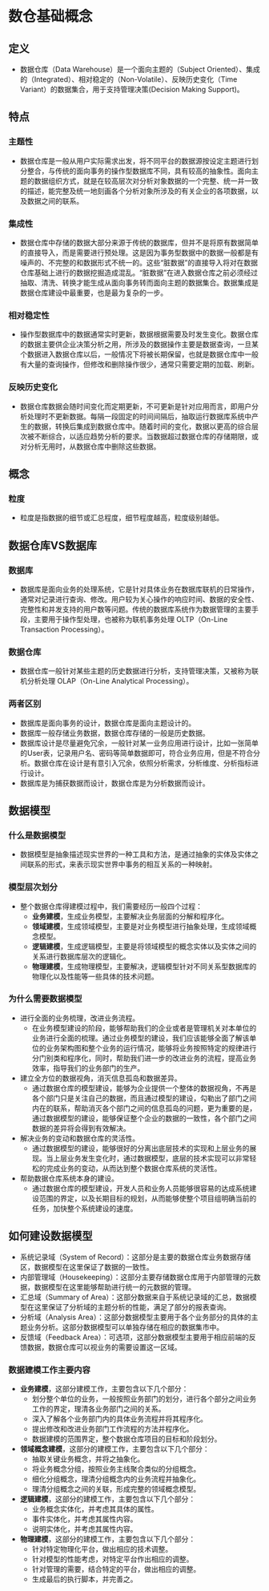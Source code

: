 # 数仓基础概念

## 定义

- 数据仓库（Data Warehouse）是一个面向主题的（Subject Oriented）、集成的（Integrated）、相对稳定的（Non-Volatile）、反映历史变化（Time Variant）的数据集合，用于支持管理决策(Decision Making Support)。

## 特点

### 主题性

- 数据仓库是一般从用户实际需求出发，将不同平台的数据源按设定主题进行划分整合，与传统的面向事务的操作型数据库不同，具有较高的抽象性。面向主题的数据组织方式，就是在较高层次对分析对象数据的一个完整、统一并一致的描述，能完整及统一地刻画各个分析对象所涉及的有关企业的各项数据，以及数据之间的联系。

### 集成性

- 数据仓库中存储的数据大部分来源于传统的数据库，但并不是将原有数据简单的直接导入，而是需要进行预处理。这是因为事务型数据中的数据一般都是有噪声的、不完整的和数据形式不统一的。这些“脏数据”的直接导入将对在数据仓库基础上进行的数据挖掘造成混乱。“脏数据”在进入数据仓库之前必须经过抽取、清洗、转换才能生成从面向事务转而面向主题的数据集合。数据集成是数据仓库建设中最重要，也是最为复杂的一步。

### 相对稳定性

- 操作型数据库中的数据通常实时更新，数据根据需要及时发生变化。数据仓库的数据主要供企业决策分析之用，所涉及的数据操作主要是数据查询，一旦某个数据进入数据仓库以后，一般情况下将被长期保留，也就是数据仓库中一般有大量的查询操作，但修改和删除操作很少，通常只需要定期的加载、刷新。

### 反映历史变化

- 数据仓库数据会随时间变化而定期更新，不可更新是针对应用而言，即用户分析处理时不更新数据。每隔一段固定的时间间隔后，抽取运行数据库系统中产生的数据，转换后集成到数据仓库中。随着时间的变化，数据以更高的综合层次被不断综合，以适应趋势分析的要求。当数据超过数据仓库的存储期限，或对分析无用时，从数据仓库中删除这些数据。

## 概念

### 粒度

- 粒度是指数据的细节或汇总程度，细节程度越高，粒度级别越低。

## 数据仓库VS数据库

### 数据库

- 数据库是面向业务的处理系统，它是针对具体业务在数据库联机的日常操作，通常对记录进行查询、修改。用户较为关心操作的响应时间、数据的安全性、完整性和并发支持的用户数等问题。传统的数据库系统作为数据管理的主要手段，主要用于操作型处理，也被称为联机事务处理 OLTP（On-Line Transaction Processing）。

### 数据仓库

- 数据仓库一般针对某些主题的历史数据进行分析，支持管理决策，又被称为联机分析处理 OLAP（On-Line Analytical Processing）。

### 两者区别

- 数据库是面向事务的设计，数据仓库是面向主题设计的。
- 数据库一般存储业务数据，数据仓库存储的一般是历史数据。
- 数据库设计是尽量避免冗余，一般针对某一业务应用进行设计，比如一张简单的User表，记录用户名、密码等简单数据即可，符合业务应用，但是不符合分析。数据仓库在设计是有意引入冗余，依照分析需求，分析维度、分析指标进行设计。
- 数据库是为捕获数据而设计，数据仓库是为分析数据而设计。

## 数据模型

### 什么是数据模型

- 数据模型是抽象描述现实世界的一种工具和方法，是通过抽象的实体及实体之间联系的形式，来表示现实世界中事务的相互关系的一种映射。

### 模型层次划分

- 整个数据仓库得建模过程中，我们需要经历一般四个过程：
  - **业务建模**，生成业务模型，主要解决业务层面的分解和程序化。
  - **领域建模**，生成领域模型，主要是对业务模型进行抽象处理，生成领域概念模型。
  - **逻辑建模**，生成逻辑模型，主要是将领域模型的概念实体以及实体之间的关系进行数据库层次的逻辑化。
  - **物理建模**，生成物理模型，主要解决，逻辑模型针对不同关系型数据库的物理化以及性能等一些具体的技术问题。

### 为什么需要数据模型

- 进行全面的业务梳理，改进业务流程。
  - 在业务模型建设的阶段，能够帮助我们的企业或者是管理机关对本单位的业务进行全面的梳理。通过业务模型的建设，我们应该能够全面了解该单位的业务架构图和整个业务的运行情况，能够将业务按照特定的规律进行分门别类和程序化，同时，帮助我们进一步的改进业务的流程，提高业务效率，指导我们的业务部门的生产。
- 建立全方位的数据视角，消灭信息孤岛和数据差异。
  - 通过数据仓库的模型建设，能够为企业提供一个整体的数据视角，不再是各个部门只是关注自己的数据，而且通过模型的建设，勾勒出了部门之间内在的联系，帮助消灭各个部门之间的信息孤岛的问题，更为重要的是，通过数据模型的建设，能够保证整个企业的数据的一致性，各个部门之间数据的差异将会得到有效解决。
- 解决业务的变动和数据仓库的灵活性。
  - 通过数据模型的建设，能够很好的分离出底层技术的实现和上层业务的展现。当上层业务发生变化时，通过数据模型，底层的技术实现可以非常轻松的完成业务的变动，从而达到整个数据仓库系统的灵活性。
- 帮助数据仓库系统本身的建设。
  - 通过数据仓库的模型建设，开发人员和业务人员能够很容易的达成系统建设范围的界定，以及长期目标的规划，从而能够使整个项目组明确当前的任务，加快整个系统建设的速度。

## 如何建设数据模型

- 系统记录域（System of Record）：这部分是主要的数据仓库业务数据存储区，数据模型在这里保证了数据的一致性。
- 内部管理域（Housekeeping）：这部分主要存储数据仓库用于内部管理的元数据，数据模型在这里能够帮助进行统一的元数据的管理。
- 汇总域（Summary of Area）：这部分数据来自于系统记录域的汇总，数据模型在这里保证了分析域的主题分析的性能，满足了部分的报表查询。
- 分析域（Analysis Area）：这部分数据模型主要用于各个业务部分的具体的主题业务分析。这部分数据模型可以单独存储在相应的数据集市中。
- 反馈域（Feedback Area）：可选项，这部分数据模型主要用于相应前端的反馈数据，数据仓库可以视业务的需要设置这一区域。

### 数据建模工作主要内容

- **业务建模**，这部分建模工作，主要包含以下几个部分：
  - 划分整个单位的业务，一般按照业务部门的划分，进行各个部分之间业务工作的界定，理清各业务部门之间的关系。
  - 深入了解各个业务部门内的具体业务流程并将其程序化。
  - 提出修改和改进业务部门工作流程的方法并程序化。
  - 数据建模的范围界定，整个数据仓库项目的目标和阶段划分。
- **领域概念建模**，这部分的建模工作，主要包含以下几个部分：
  - 抽取关键业务概念，并将之抽象化。
  - 将业务概念分组，按照业务主线聚合类似的分组概念。
  - 细化分组概念，理清分组概念内的业务流程并抽象化。
  - 理清分组概念之间的关联，形成完整的领域概念模型。
- **逻辑建模**，这部分的建模工作，主要包含以下几个部分：
  - 业务概念实体化，并考虑其具体的属性。
  - 事件实体化，并考虑其属性内容。
  - 说明实体化，并考虑其属性内容。
- **物理建模**，这部分的建模工作，主要包含以下几个部分：
  - 针对特定物理化平台，做出相应的技术调整。
  - 针对模型的性能考虑，对特定平台作出相应的调整。
  - 针对管理的需要，结合特定的平台，做出相应的调整。
  - 生成最后的执行脚本，并完善之。
